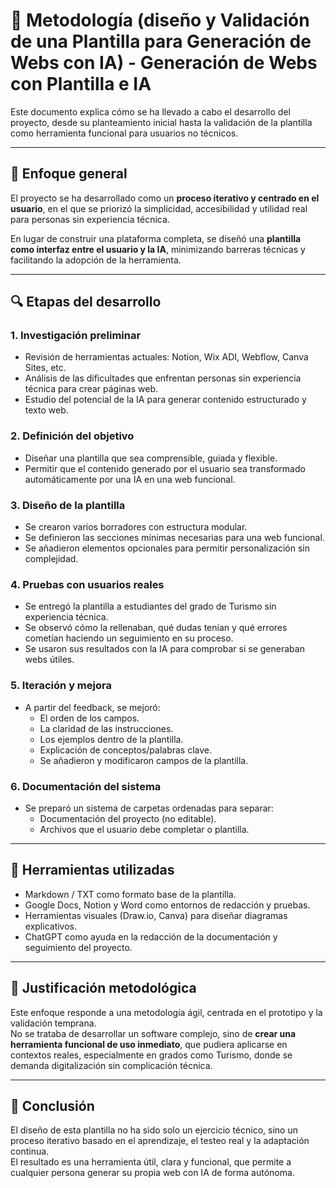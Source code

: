 # 🧪 Metodología (diseño y Validación de una Plantilla para Generación de Webs con IA) - Generación de Webs con Plantilla e IA

Este documento explica cómo se ha llevado a cabo el desarrollo del proyecto, desde su planteamiento inicial hasta la validación de la plantilla como herramienta funcional para usuarios no técnicos.

---

## 🎯 Enfoque general

El proyecto se ha desarrollado como un **proceso iterativo y centrado en el usuario**, en el que se priorizó la simplicidad, accesibilidad y utilidad real para personas sin experiencia técnica.

En lugar de construir una plataforma completa, se diseñó una **plantilla como interfaz entre el usuario y la IA**, minimizando barreras técnicas y facilitando la adopción de la herramienta.

---

## 🔍 Etapas del desarrollo

### 1. Investigación preliminar

- Revisión de herramientas actuales: Notion, Wix ADI, Webflow, Canva Sites, etc.
- Análisis de las dificultades que enfrentan personas sin experiencia técnica para crear páginas web.
- Estudio del potencial de la IA para generar contenido estructurado y texto web.

### 2. Definición del objetivo

- Diseñar una plantilla que sea comprensible, guiada y flexible.
- Permitir que el contenido generado por el usuario sea transformado automáticamente por una IA en una web funcional.

### 3. Diseño de la plantilla

- Se crearon varios borradores con estructura modular.
- Se definieron las secciones mínimas necesarias para una web funcional.
- Se añadieron elementos opcionales para permitir personalización sin complejidad.

### 4. Pruebas con usuarios reales

- Se entregó la plantilla a estudiantes del grado de Turismo sin experiencia técnica.
- Se observó cómo la rellenaban, qué dudas tenían y qué errores cometían haciendo un seguimiento en su proceso.
- Se usaron sus resultados con la IA para comprobar si se generaban webs útiles.

### 5. Iteración y mejora

- A partir del feedback, se mejoró:
  - El orden de los campos.
  - La claridad de las instrucciones.
  - Los ejemplos dentro de la plantilla.
  - Explicación de conceptos/palabras clave.
  - Se añadieron y modificaron campos de la plantilla.

### 6. Documentación del sistema

- Se preparó un sistema de carpetas ordenadas para separar:
  - Documentación del proyecto (no editable).
  - Archivos que el usuario debe completar o plantilla.

---

## 📐 Herramientas utilizadas

- Markdown / TXT como formato base de la plantilla.
- Google Docs, Notion y Word como entornos de redacción y pruebas.
- Herramientas visuales (Draw.io, Canva) para diseñar diagramas explicativos.
- ChatGPT como ayuda en la redacción de la documentación y seguimiento del proyecto.

---

## 🧠 Justificación metodológica

Este enfoque responde a una metodología ágil, centrada en el prototipo y la validación temprana.  
No se trataba de desarrollar un software complejo, sino de **crear una herramienta funcional de uso inmediato**, que pudiera aplicarse en contextos reales, especialmente en grados como Turismo, donde se demanda digitalización sin complicación técnica.

---

## 📌 Conclusión

El diseño de esta plantilla no ha sido solo un ejercicio técnico, sino un proceso iterativo basado en el aprendizaje, el testeo real y la adaptación continua.  
El resultado es una herramienta útil, clara y funcional, que permite a cualquier persona generar su propia web con IA de forma autónoma.
